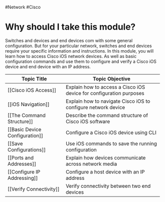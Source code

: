 
#Network #Cisco 

# Why should I take this module? 

Switches and devices and end devices com with some general configuration. But for your particular network, switches and end devices require your specific information and instructions. In this module, you will learn how to access Cisco iOS network devices. As well as basic configuration commands and use them to configure and verify a Cisco iOS device and end device with an IP address.

| Topic Title                    | Topic Objective                                                     |
| ------------------------------ | ------------------------------------------------------------------- |
| [[Cisco iOS Access]]           | Explain how to access a Cisco iOS device for configuration purposes |
| [[iOS Navigation]]             | Explain how to navigate Cisco iOS to configure network device       |
| [[The Command Structure]]      | Describe the command structure of Cisco iOS software                |
| [[Basic Device Configuration]] | Configure a Cisco iOS device using CLI                              |
| [[Save Configurations]]        | Use iOS commands to save the running configuration                  |
| [[Ports and Addresses]]        | Explain how devices communicate across network media                |
| [[Configure IP Addressing]]    | Configure a host device with an IP address                          |
| [[Verify Connectivity]]        | Verify connectivity between two end devices                                                                    |
